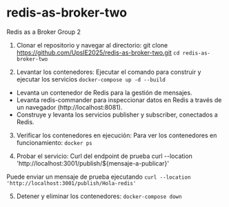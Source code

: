 # redis-as-broker-two
Redis as a Broker Group 2

1. Clonar el repositorio y navegar al directorio:
git clone <https://github.com/UpsIE2025/redis-as-broker-two.git>
`cd redis-as-broker-two`

2. Levantar los contenedores:
Ejecutar el comando para construir y ejecutar los servicios
`docker-compose up -d --build`

  * Levanta un contenedor de Redis para la gestión de mensajes.
  * Levanta redis-commander para inspeccionar datos en Redis a través de un navegador (http://localhost:8081).
  * Construye y levanta los servicios publisher y subscriber, conectados a Redis.

3. Verificar los contenedores en ejecución:
Para ver los contenedores en funcionamiento:
`docker ps`

4. Probar el servicio:
Curl del endpoint de prueba
curl --location 'http://localhost:3001/publish/${mensaje-a-publicar}'

Puede enviar un mensaje de prueba ejecutando
`curl --location 'http://localhost:3001/publish/Hola-redis'`

5. Detener y eliminar los contenedores:
`docker-compose down`
